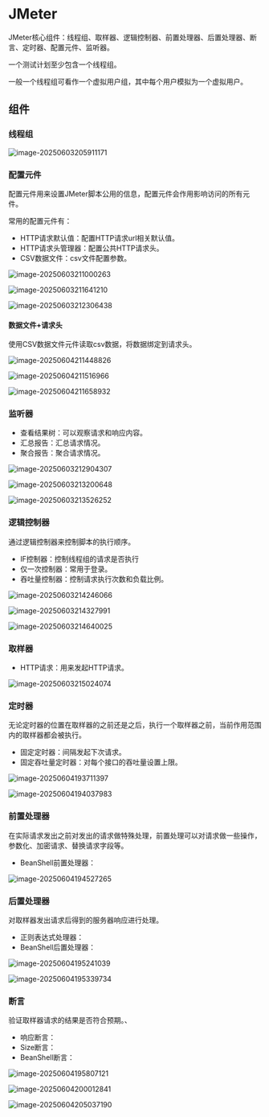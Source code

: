 # JMeter

JMeter核心组件：线程组、取样器、逻辑控制器、前置处理器、后置处理器、断言、定时器、配置元件、监听器。

一个测试计划至少包含一个线程组。

一般一个线程组可看作一个虚拟用户组，其中每个用户模拟为一个虚拟用户。



## 组件

### 线程组

![image-20250603205911171](http://47.101.155.205/image-20250603205911171.png)



### 配置元件

配置元件用来设置JMeter脚本公用的信息，配置元件会作用影响访问的所有元件。

常用的配置元件有：

- HTTP请求默认值：配置HTTP请求url相关默认值。
- HTTP请求头管理器：配置公共HTTP请求头。
- CSV数据文件：csv文件配置参数。

![image-20250603211000263](http://47.101.155.205/image-20250603211000263.png)

![image-20250603211641210](http://47.101.155.205/image-20250603211641210.png)

![image-20250603212306438](http://47.101.155.205/image-20250603212306438.png)



#### 数据文件+请求头

使用CSV数据文件元件读取csv数据，将数据绑定到请求头。

![image-20250604211448826](http://47.101.155.205/image-20250604211448826.png)

![image-20250604211516966](http://47.101.155.205/image-20250604211516966.png)

![image-20250604211658932](http://47.101.155.205/image-20250604211658932.png)

### 监听器

- 查看结果树：可以观察请求和响应内容。
- 汇总报告：汇总请求情况。
- 聚合报告：聚合请求情况。



![image-20250603212904307](http://47.101.155.205/image-20250603212904307.png)

![image-20250603213200648](http://47.101.155.205/image-20250603213200648.png)

![image-20250603213526252](http://47.101.155.205/image-20250603213526252.png)



### 逻辑控制器

通过逻辑控制器来控制脚本的执行顺序。

- IF控制器：控制线程组的请求是否执行
- 仅一次控制器：常用于登录。
- 吞吐量控制器：控制请求执行次数和负载比例。

![image-20250603214246066](http://47.101.155.205/image-20250603214246066.png)

![image-20250603214327991](http://47.101.155.205/image-20250603214327991.png)

![image-20250603214640025](http://47.101.155.205/image-20250603214640025.png)



### 取样器

- HTTP请求：用来发起HTTP请求。

![image-20250603215024074](http://47.101.155.205/image-20250603215024074.png)



### 定时器

无论定时器的位置在取样器的之前还是之后，执行一个取样器之前，当前作用范围内的取样器都会被执行。

- 固定定时器：间隔发起下次请求。
- 固定吞吐量定时器：对每个接口的吞吐量设置上限。

![image-20250604193711397](http://47.101.155.205/image-20250604193711397.png)

![image-20250604194037983](http://47.101.155.205/image-20250604194037983.png)



### 前置处理器

在实际请求发出之前对发出的请求做特殊处理，前置处理可以对请求做一些操作，参数化、加密请求、替换请求字段等。

- BeanShell前置处理器：

![image-20250604194527265](http://47.101.155.205/image-20250604194527265.png)



### 后置处理器

对取样器发出请求后得到的服务器响应进行处理。

- 正则表达式处理器：
- BeanShell后置处理器：

![image-20250604195241039](http://47.101.155.205/image-20250604195241039.png)

![image-20250604195339734](http://47.101.155.205/image-20250604195339734.png)



### 断言

验证取样器请求的结果是否符合预期。、

- 响应断言：
- Size断言：
- BeanShell断言：

![image-20250604195807121](http://47.101.155.205/image-20250604195807121.png)

![image-20250604200012841](http://47.101.155.205/image-20250604200012841.png)

![image-20250604205037190](http://47.101.155.205/image-20250604205037190.png)



